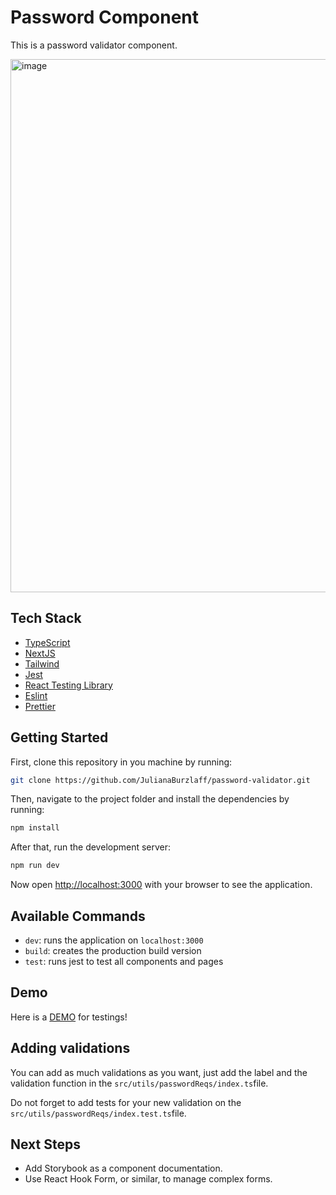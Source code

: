 # Password Component

This is a password validator component.

<img width="853" alt="image" src="https://github.com/JulianaBurzlaff/password-validator/assets/65931231/b04602b7-d95a-4fe4-9db7-9976a6258333">


## Tech Stack

- [TypeScript](https://www.typescriptlang.org/)
- [NextJS](https://nextjs.org/)
- [Tailwind](https://tailwindcss.com/)
- [Jest](https://jestjs.io/)
- [React Testing Library](https://testing-library.com/docs/react-testing-library/intro)
- [Eslint](https://eslint.org/)
- [Prettier](https://prettier.io/)


## Getting Started

First, clone this repository in you machine by running:

```bash
git clone https://github.com/JulianaBurzlaff/password-validator.git
```

Then, navigate to the project folder and install the dependencies by running:

```bash
npm install
```

After that, run the development server:

```bash
npm run dev
```

Now open [http://localhost:3000](http://localhost:3000) with your browser to see the application.


## Available Commands

- `dev`: runs the application on `localhost:3000`
- `build`: creates the production build version
- `test`: runs jest to test all components and pages

## Demo

Here is a [DEMO](https://password-validator-rosy.vercel.app/) for testings!

## Adding validations

You can add as much validations as you want, just add the label and the validation function in the `src/utils/passwordReqs/index.ts`file.

Do not forget to add tests for your new validation on the `src/utils/passwordReqs/index.test.ts`file.


## Next Steps

- Add Storybook as a component documentation.
- Use React Hook Form, or similar, to manage complex forms.

